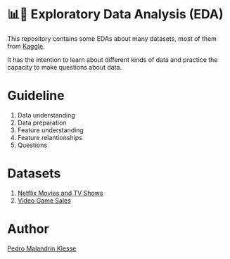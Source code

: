 # 📊🔎 Exploratory Data Analysis (EDA)

This repository contains some EDAs about many datasets, most of them from [Kaggle](https://www.kaggle.com).

It has the intention to learn about different kinds of data and practice the capacity to make questions about data.

# Guideline

1. Data understanding
2. Data preparation
3. Feature understanding
4. Feature relantionships
5. Questions

# Datasets

1. [Netflix Movies and TV Shows](https://www.kaggle.com/datasets/shivamb/netflix-shows)
2. [Video Game Sales](https://www.kaggle.com/datasets/gregorut/videogamesales)

# Author

[Pedro Malandrin Klesse](https://www.github.com/Klesse)
